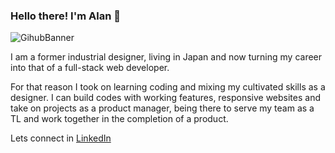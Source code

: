 ### Hello there! I'm Alan 👋

![GihubBanner](https://github.com/Alan-Tecua/Alan-Tecua/assets/71210297/1517d62c-7c2f-4244-b731-eb07c83e3a91)

I am a former industrial designer, living in Japan and now turning my career into that of a full-stack web developer. 

For that reason I took on learning coding and mixing my cultivated skills as a designer. I can build codes with working features, responsive websites and take on projects as a product manager, being there to serve my team as a TL and work together in the completion of a product.

Lets connect in <a href="https://www.linkedin.com/in/alan-tecuapetla/" rel="nofollow">LinkedIn</a> 
<!--
**Alan-Tecua/Alan-Tecua** is a ✨ _special_ ✨ repository because its `README.md` (this file) appears on your GitHub profile.

Here are some ideas to get you started:

- 🔭 I’m currently working on ...
- 🌱 I’m currently learning ...
- 👯 I’m looking to collaborate on ...
- 🤔 I’m looking for help with ...
- 💬 Ask me about ...
- 📫 How to reach me: ...
- 😄 Pronouns: ...
- ⚡ Fun fact: ...
-->

